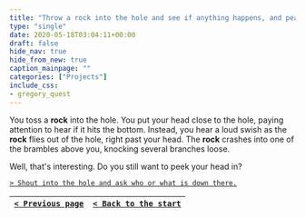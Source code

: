 ```yaml
---
title: "Throw a rock into the hole and see if anything happens, and peak my head in to see if I can see anything if nothing does."
type: "single"
date: 2020-05-18T03:04:11+00:00
draft: false
hide_nav: true
hide_from_new: true
caption_mainpage: ""
categories: ["Projects"]
include_css:
- gregory_quest
---
```


You toss a **rock** into the hole. You put your head close to the hole, paying attention to hear if it hits the bottom. Instead, you hear a loud swish as the **rock** flies out of the hole, right past your head. The **rock** crashes into one of the brambles above you, knocking several branches loose.

Well, that's interesting. Do you still want to peek your head in?

[``> Shout into the hole and ask who or what is down there.``](../56)

|[``< Previous page``](../54)|[``< Back to the start``](../)|
|---|---|
